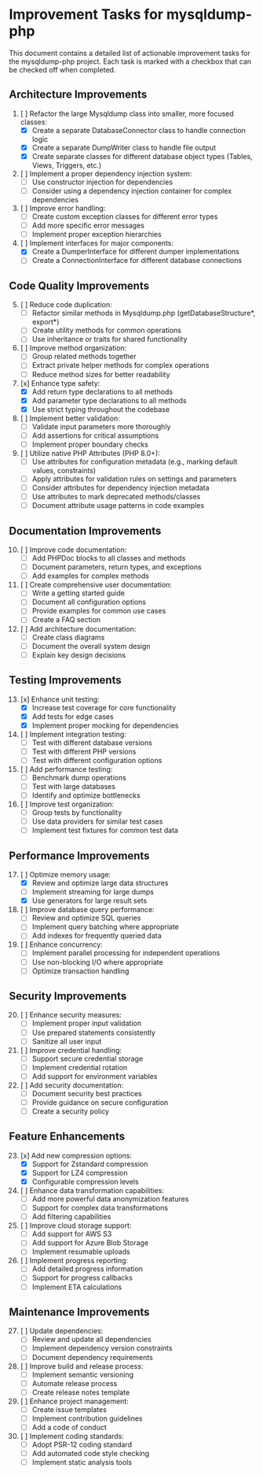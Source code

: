 # Improvement Tasks for mysqldump-php

This document contains a detailed list of actionable improvement tasks for the mysqldump-php project. Each task is marked with a checkbox that can be checked off when completed.

## Architecture Improvements

1. [ ] Refactor the large Mysqldump class into smaller, more focused classes:
   - [x] Create a separate DatabaseConnector class to handle connection logic
   - [x] Create a separate DumpWriter class to handle file output
   - [x] Create separate classes for different database object types (Tables, Views, Triggers, etc.)

2. [ ] Implement a proper dependency injection system:
   - [ ] Use constructor injection for dependencies
   - [ ] Consider using a dependency injection container for complex dependencies

3. [ ] Improve error handling:
   - [ ] Create custom exception classes for different error types
   - [ ] Add more specific error messages
   - [ ] Implement proper exception hierarchies

4. [ ] Implement interfaces for major components:
   - [x] Create a DumperInterface for different dumper implementations
   - [ ] Create a ConnectionInterface for different database connections

## Code Quality Improvements

5. [ ] Reduce code duplication:
   - [ ] Refactor similar methods in Mysqldump.php (getDatabaseStructure*, export*)
   - [ ] Create utility methods for common operations
   - [ ] Use inheritance or traits for shared functionality

6. [ ] Improve method organization:
   - [ ] Group related methods together
   - [ ] Extract private helper methods for complex operations
   - [ ] Reduce method sizes for better readability

7. [x] Enhance type safety:
   - [x] Add return type declarations to all methods
   - [x] Add parameter type declarations to all methods
   - [x] Use strict typing throughout the codebase

8. [ ] Implement better validation:
   - [ ] Validate input parameters more thoroughly
   - [ ] Add assertions for critical assumptions
   - [ ] Implement proper boundary checks

9. [ ] Utilize native PHP Attributes (PHP 8.0+):
   - [ ] Use attributes for configuration metadata (e.g., marking default values, constraints)
   - [ ] Apply attributes for validation rules on settings and parameters
   - [ ] Consider attributes for dependency injection metadata
   - [ ] Use attributes to mark deprecated methods/classes
   - [ ] Document attribute usage patterns in code examples

## Documentation Improvements

10. [ ] Improve code documentation:
    - [ ] Add PHPDoc blocks to all classes and methods
    - [ ] Document parameters, return types, and exceptions
    - [ ] Add examples for complex methods

11. [ ] Create comprehensive user documentation:
    - [ ] Write a getting started guide
    - [ ] Document all configuration options
    - [ ] Provide examples for common use cases
    - [ ] Create a FAQ section

12. [ ] Add architecture documentation:
    - [ ] Create class diagrams
    - [ ] Document the overall system design
    - [ ] Explain key design decisions

## Testing Improvements

13. [x] Enhance unit testing:
    - [x] Increase test coverage for core functionality
    - [x] Add tests for edge cases
    - [x] Implement proper mocking for dependencies

14. [ ] Implement integration testing:
    - [ ] Test with different database versions
    - [ ] Test with different PHP versions
    - [ ] Test with different configuration options

15. [ ] Add performance testing:
    - [ ] Benchmark dump operations
    - [ ] Test with large databases
    - [ ] Identify and optimize bottlenecks

16. [ ] Improve test organization:
    - [ ] Group tests by functionality
    - [ ] Use data providers for similar test cases
    - [ ] Implement test fixtures for common test data

## Performance Improvements

17. [ ] Optimize memory usage:
    - [x] Review and optimize large data structures
    - [ ] Implement streaming for large dumps
    - [x] Use generators for large result sets

18. [ ] Improve database query performance:
    - [ ] Review and optimize SQL queries
    - [ ] Implement query batching where appropriate
    - [ ] Add indexes for frequently queried data

19. [ ] Enhance concurrency:
    - [ ] Implement parallel processing for independent operations
    - [ ] Use non-blocking I/O where appropriate
    - [ ] Optimize transaction handling

## Security Improvements

20. [ ] Enhance security measures:
    - [ ] Implement proper input validation
    - [ ] Use prepared statements consistently
    - [ ] Sanitize all user input

21. [ ] Improve credential handling:
    - [ ] Support secure credential storage
    - [ ] Implement credential rotation
    - [ ] Add support for environment variables

22. [ ] Add security documentation:
    - [ ] Document security best practices
    - [ ] Provide guidance on secure configuration
    - [ ] Create a security policy

## Feature Enhancements

23. [x] Add new compression options:
    - [x] Support for Zstandard compression
    - [x] Support for LZ4 compression
    - [x] Configurable compression levels

24. [ ] Enhance data transformation capabilities:
    - [ ] Add more powerful data anonymization features
    - [ ] Support for complex data transformations
    - [ ] Add filtering capabilities

25. [ ] Improve cloud storage support:
    - [ ] Add support for AWS S3
    - [ ] Add support for Azure Blob Storage
    - [ ] Implement resumable uploads

26. [ ] Implement progress reporting:
    - [ ] Add detailed progress information
    - [ ] Support for progress callbacks
    - [ ] Implement ETA calculations

## Maintenance Improvements

27. [ ] Update dependencies:
    - [ ] Review and update all dependencies
    - [ ] Implement dependency version constraints
    - [ ] Document dependency requirements

28. [ ] Improve build and release process:
    - [ ] Implement semantic versioning
    - [ ] Automate release process
    - [ ] Create release notes template

29. [ ] Enhance project management:
    - [ ] Create issue templates
    - [ ] Implement contribution guidelines
    - [ ] Add a code of conduct

30. [ ] Implement coding standards:
    - [ ] Adopt PSR-12 coding standard
    - [ ] Add automated code style checking
    - [ ] Implement static analysis tools
